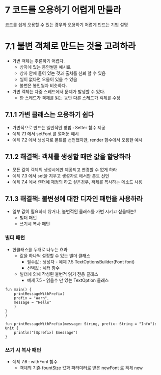 # 7 코드를 오용하기 어렵게 만들라
코드를 쉽게 오용할 수 있는 경우와 오용하기 어렵게 만드는 기법 설명

# 7.1 불변 객체로 만드는 것을 고려하라
* 가변 객체는 추론하기 어렵다.
	* 상자에 있는 봉인씰을 예시로
	* 상자 안에 들어 있는 것과 출처를 신뢰 할 수 있음
	* 씰이 없다면 오물이 있을 수 있음
	* 불변은 봉인씰과 비슷하다.
* 가변 객체는 다중 스레드에서 문제가 발생할 수 있다.
	* 한 스레드가 객체를 읽는 동안 다른 스레드가 객체를 수정

## 7.1.1 가변 클래스는 오용하기 쉽다
* 가변적으로 만드는 일반적인 방법 : Setter 함수 제공
* 예제 7.1 에서 setFont 를 열어둔 예시
* 예제 7.2 에서 생성자로 폰트를 선언했지만, render 함수에서 오용한 예시

## 7.1.2 해결책: 객체를 생성할 때만 값을 할당하라
* 모든 값이 객체의 생성시에만 제공되고 변경할 수 없게 하라
* 예제 7.3 에서 set을 지우고 생성자로 에서만 폰트 선언
* 예제 7.4 에서 렌더에 재정의 하고 싶은경우, 객체를 복사하는 메소드 사용

## 7.1.3 해결책: 불변성에 대한 디자인 패턴을 사용하라
* 일부 값이 필요하지 않거나, 불변적인 클래스를 가변 시키고 싶을때는?
	* 빌더 패턴
	* 쓰기시 복사 패턴

### 빌더 패턴
* 한클래스를 두개로 나누는 효과
	* 값을 하나씩 설정할 수 있는 빌더 클래스
		* 필수값 : 생성자 - 예제 7.5 TextOptionsBuilder(Font font)
		* 선택값 : 세터 함수
	* 빌더에 의해 작성된 불변적 읽기 전용 클래스
		* 예제 7.5 - 읽을수 만 있는 TextOption 클래스

```
fun main() {
    printMessageWithPrefix(
	prefix = "Warn",
	message = "Hello"
    )
}
}

fun printMessageWithPrefix(message: String, prefix: String = "Info"): Unit {
    println("[$prefix] $message")
}
```

### 쓰기 시 복사 패턴
* 예제 7.6 : withFont 함수
	* 객체의 기존 fountSize 값과 파라미터로 받은 newFont 로 객체 new
